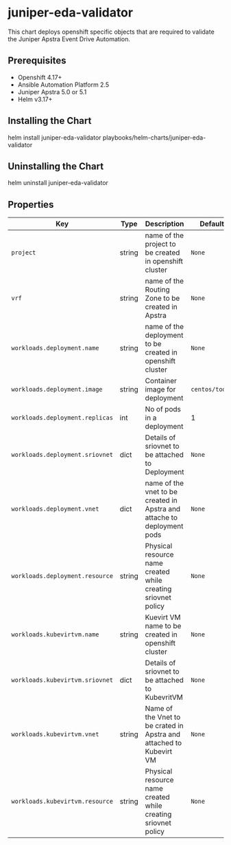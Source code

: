 # juniper-eda-validator
This chart deploys openshift specific objects that are required to validate the 
Juniper Apstra Event Drive Automation.


## Prerequisites

* Openshift 4.17+
* Ansible Automation Platform 2.5
* Juniper Apstra 5.0 or 5.1
* Helm v3.17+


## Installing the Chart

helm install juniper-eda-validator playbooks/helm-charts/juniper-eda-validator

## Uninstalling the Chart

helm uninstall juniper-eda-validator

## Properties

| Key | Type | Description | Default |
|-----|------|-------------|---------|
| `project` | string | name of the project to be created in openshift cluster | `None` |
| `vrf` | string | name of the Routing Zone to be created in Apstra | `None` |
| `workloads.deployment.name` | string | name of the deployment to be created in openshift cluster | `None` |
| `workloads.deployment.image` | string | Container image for deployment  | `centos/tools` |
| `workloads.deployment.replicas` | int | No of pods in a deployment   | 1 |
| `workloads.deployment.sriovnet` | dict | Details of sriovnet to be attached to Deployment | `None` |
| `workloads.deployment.vnet` | dict | name of the vnet to be created in Apstra and attache to deployment pods| `None` |
| `workloads.deployment.resource` | string | Physical resource name created while creating sriovnet policy| `None` |
| `workloads.kubevirtvm.name` | string | Kuevirt VM name to be created in openshift cluster | `None` |
| `workloads.kubevirtvm.sriovnet` | dict | Details of sriovnet to be attached to KubevritVM | `None` |
| `workloads.kubevirtvm.vnet` | string | Name of the Vnet to be crated in Apstra and attached to Kubevirt VM | `None` |
| `workloads.kubevirtvm.resource` | string | Physical resource name created while creating sriovnet policy | `None` |

